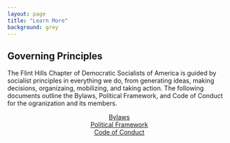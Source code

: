 ```yaml
---
layout: page
title: "Learn More"
background: grey
---
```


## Governing Principles

The Flint Hills Chapter of Democratic Socialists of America is guided by socialist principles in everything we do, from generating ideas, making decisions, organizaing, mobilizing, and taking action. The following documents outline the Bylaws, Political Framework, and Code of Conduct for the ogranization and its members.

<div align="center">
 <a class="btn btn-primary btn-xl text-uppercase" href="../governing-documents/bylaws">Bylaws</a>
 <br>
  <a class="btn btn-primary btn-xl text-uppercase" href="../governing-documents/">Political Framework</a>
  <br>
  <a class="btn btn-primary btn-xl text-uppercase" href="../governing-documents/">Code of Conduct</a>
</div>
